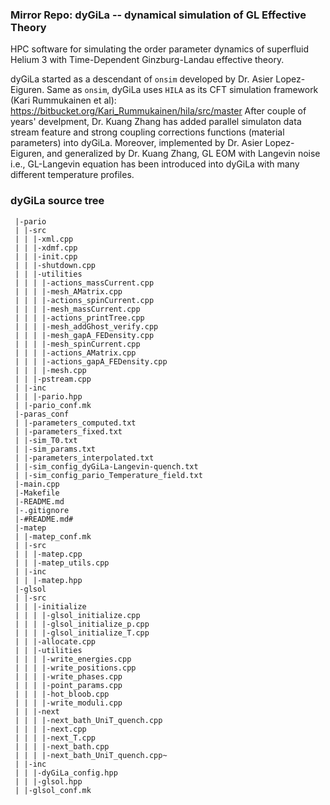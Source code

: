 ### Mirror Repo: dyGiLa -- dynamical simulation of GL Effective Theory
HPC software for simulating the order parameter dynamics of superfluid Helium 3 with Time-Dependent Ginzburg-Landau effective theory.

dyGiLa started as a descendant of `onsim` developed by Dr. Asier Lopez-Eiguren. 
Same as `onsim`, dyGiLa uses `HILA` as its CFT simulation framework (Kari Rummukainen et al): https://bitbucket.org/Kari_Rummukainen/hila/src/master
After couple of years' develpment, Dr. Kuang Zhang has added parallel simulaton data stream feature and strong coupling corrections functions (material parameters) into dyGiLa.
Moreover, implemented by Dr. Asier Lopez-Eiguren, and generalized by Dr. Kuang Zhang, GL EOM with Langevin noise i.e., GL-Langevin equation has been introduced into dyGiLa with many different temperature profiles. 

### dyGiLa source tree
~~~ shellscript
 |-pario
 | |-src
 | | |-xml.cpp
 | | |-xdmf.cpp
 | | |-init.cpp
 | | |-shutdown.cpp
 | | |-utilities
 | | | |-actions_massCurrent.cpp
 | | | |-mesh_AMatrix.cpp
 | | | |-actions_spinCurrent.cpp
 | | | |-mesh_massCurrent.cpp
 | | | |-actions_printTree.cpp
 | | | |-mesh_addGhost_verify.cpp
 | | | |-mesh_gapA_FEDensity.cpp
 | | | |-mesh_spinCurrent.cpp
 | | | |-actions_AMatrix.cpp
 | | | |-actions_gapA_FEDensity.cpp
 | | | |-mesh.cpp
 | | |-pstream.cpp
 | |-inc
 | | |-pario.hpp
 | |-pario_conf.mk
 |-paras_conf
 | |-parameters_computed.txt
 | |-parameters_fixed.txt
 | |-sim_T0.txt
 | |-sim_params.txt
 | |-parameters_interpolated.txt
 | |-sim_config_dyGiLa-Langevin-quench.txt
 | |-sim_config_pario_Temperature_field.txt
 |-main.cpp
 |-Makefile
 |-README.md
 |-.gitignore
 |-#README.md#
 |-matep
 | |-matep_conf.mk
 | |-src
 | | |-matep.cpp
 | | |-matep_utils.cpp
 | |-inc
 | | |-matep.hpp
 |-glsol
 | |-src
 | | |-initialize
 | | | |-glsol_initialize.cpp
 | | | |-glsol_initialize_p.cpp
 | | | |-glsol_initialize_T.cpp
 | | |-allocate.cpp
 | | |-utilities
 | | | |-write_energies.cpp
 | | | |-write_positions.cpp
 | | | |-write_phases.cpp
 | | | |-point_params.cpp
 | | | |-hot_bloob.cpp
 | | | |-write_moduli.cpp
 | | |-next
 | | | |-next_bath_UniT_quench.cpp
 | | | |-next.cpp
 | | | |-next_T.cpp
 | | | |-next_bath.cpp
 | | | |-next_bath_UniT_quench.cpp~
 | |-inc
 | | |-dyGiLa_config.hpp
 | | |-glsol.hpp
 | |-glsol_conf.mk
~~~
